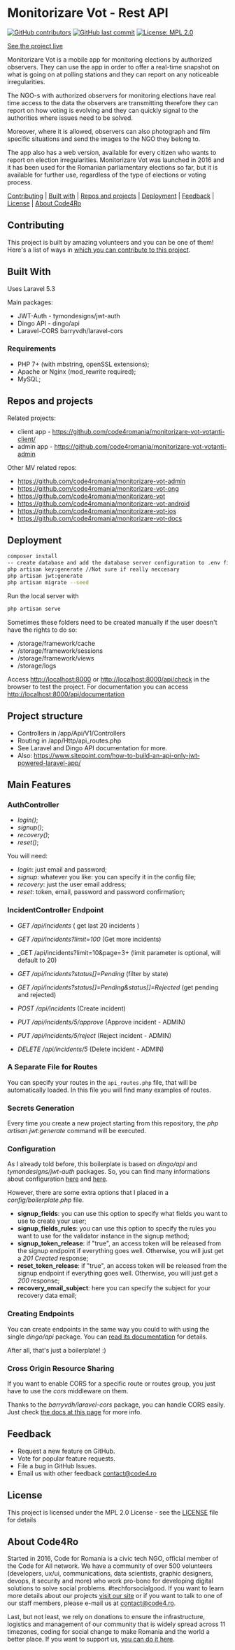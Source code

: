 # Monitorizare Vot - Rest API

[![GitHub contributors](https://img.shields.io/github/contributors/code4romania/monitorizare-vot-votanti-api.svg?style=for-the-badge)](https://github.com/code4romania/monitorizare-vot-votanti-api/graphs/contributors) [![GitHub last commit](https://img.shields.io/github/last-commit/code4romania/monitorizare-vot-votanti-api.svg?style=for-the-badge)](https://github.com/code4romania/monitorizare-vot-votanti-api/commits/master) [![License: MPL 2.0](https://img.shields.io/badge/license-MPL%202.0-brightgreen.svg?style=for-the-badge)](https://opensource.org/licenses/MPL-2.0)

[See the project live](http://monitorizarevot.ro/)

Monitorizare Vot is a mobile app for monitoring elections by authorized observers. They can use the app in order to offer a real-time snapshot on what is going on at polling stations and they can report on any noticeable irregularities. 

The NGO-s with authorized observers for monitoring elections have real time access to the data the observers are transmitting therefore they can report on how voting is evolving and they can quickly signal to the authorities where issues need to be solved. 

Moreover, where it is allowed, observers can also photograph and film specific situations and send the images to the NGO they belong to. 

The app also has a web version, available for every citizen who wants to report on election irregularities. Monitorizare Vot was launched in 2016 and it has been used for the Romanian parliamentary elections so far, but it is available for further use, regardless of the type of elections or voting process. 

[Contributing](#contributing) | [Built with](#built-with) | [Repos and projects](#repos-and-projects) | [Deployment](#deployment) | [Feedback](#feedback) | [License](#license) | [About Code4Ro](#about-code4ro)

## Contributing

This project is built by amazing volunteers and you can be one of them! Here's a list of ways in [which you can contribute to this project](.github/CONTRIBUTING.MD).

## Built With

Uses Laravel 5.3

Main packages:
* JWT-Auth - tymondesigns/jwt-auth
* Dingo API - dingo/api
* Laravel-CORS barryvdh/laravel-cors

### Requirements

* PHP 7+ (with mbstring, openSSL extensions);
* Apache or Nginx (mod_rewrite required);
* MySQL;

## Repos and projects

Related projects:

- client app - https://github.com/code4romania/monitorizare-vot-votanti-client/
- admin app - https://github.com/code4romania/monitorizare-vot-votanti-admin

Other MV related repos:

- https://github.com/code4romania/monitorizare-vot-admin
- https://github.com/code4romania/monitorizare-vot-ong
- https://github.com/code4romania/monitorizare-vot
- https://github.com/code4romania/monitorizare-vot-android
- https://github.com/code4romania/monitorizare-vot-ios
- https://github.com/code4romania/monitorizare-vot-docs

## Deployment

```bash
composer install
-- create database and add the database server configuration to .env file
php artisan key:generate //Not sure if really neccesary
php artisan jwt:generate
php artisan migrate --seed
```

Run the local server with

```bash
php artisan serve
```

Sometimes these folders need to be created manually if the user doesn't have the rights to do so:
* /storage/framework/cache
* /storage/framework/sessions
* /storage/framework/views
* /storage/logs

Access [http://localhost:8000](http://localhost:8000) or [http://localhost:8000/api/check](http://localhost:8000/api/check) in the browser to test the project. For documentation you can access [http://localhost:8000/api/documentation](http://localhost:8000/api/documentation)

## Project structure

* Controllers in /app/Api/V1/Controllers
* Routing in /app/Http/api_routes.php
* See Laravel and Dingo API documentation for more.
* Also: https://www.sitepoint.com/how-to-build-an-api-only-jwt-powered-laravel-app/

## Main Features

### AuthController

* _login()_;
* _signup()_;
* _recovery()_;
* _reset()_;

You will need:

* _login_: just email and password;
* _signup_: whatever you like: you can specify it in the config file;
* _recovery_: just the user email address;
* _reset_: token, email, password and password confirmation;

### IncidentController Endpoint

* _GET /api/incidents_ ( get last 20 incidents )
* _GET /api/incidents?limit=100_ (Get more incidents)
* _GET /api/incidents?limit=10&page=3+ (limit parameter is optional, will default to 20)
* _GET /api/incidents?status[]=Pending_ (filter by state)
* _GET /api/incidents?status[]=Pending&status[]=Rejected_ (get pending and rejected)
* _POST /api/incidents_ (Create incident)

* _PUT /api/incidents/5/approve_ (Approve incident - ADMIN)
* _PUT /api/incidents/5/reject_ (Reject incident - ADMIN)
* _DELETE /api/incidents/5_ (Delete incident - ADMIN) 

### A Separate File for Routes

You can specify your routes in the `api_routes.php` file, that will be automatically loaded. In this file you will find many examples of routes.

### Secrets Generation

Every time you create a new project starting from this repository, the _php artisan jwt:generate_ command will be executed.

### Configuration

As I already told before, this boilerplate is based on _dingo/api_ and _tymondesigns/jwt-auth_ packages. So, you can find many informations about configuration <a href="https://github.com/tymondesigns/jwt-auth/wiki/Configuration" target="_blank">here</a> and <a href="https://github.com/dingo/api/wiki/Configuration">here</a>.

However, there are some extra options that I placed in a _config/boilerplate.php_ file.

* **signup_fields**: you can use this option to specify what fields you want to use to create your user;
* **signup_fields_rules**: you can use this option to specify the rules you want to use for the validator instance in the signup method;
* **signup_token_release**: if "true", an access token will be released from the signup endpoint if everything goes well. Otherwise, you will just get a _201 Created_ response;
* **reset_token_release**: if "true", an access token will be released from the signup endpoint if everything goes well. Otherwise, you will just get a _200_ response;
* **recovery_email_subject**: here you can specify the subject for your recovery data email;

### Creating Endpoints

You can create endpoints in the same way you could to with using the single _dingo/api_ package. You can <a href="https://github.com/dingo/api/wiki/Creating-API-Endpoints" target="_blank">read its documentation</a> for details.

After all, that's just a boilerplate! :)

### Cross Origin Resource Sharing

If you want to enable CORS for a specific route or routes group, you just have to use the _cors_ middleware on them.

Thanks to the _barryvdh/laravel-cors_ package, you can handle CORS easily. Just check <a href="https://github.com/barryvdh/laravel-cors" target="_blank">the docs at this page</a> for more info.

## Feedback

* Request a new feature on GitHub.
* Vote for popular feature requests.
* File a bug in GitHub Issues.
* Email us with other feedback contact@code4.ro

## License

This project is licensed under the MPL 2.0 License - see the [LICENSE](LICENSE) file for details

## About Code4Ro

Started in 2016, Code for Romania is a civic tech NGO, official member of the Code for All network. We have a community of over 500 volunteers (developers, ux/ui, communications, data scientists, graphic designers, devops, it security and more) who work pro-bono for developing digital solutions to solve social problems. #techforsocialgood. If you want to learn more details about our projects [visit our site](https://www.code4.ro/en/) or if you want to talk to one of our staff members, please e-mail us at contact@code4.ro.

Last, but not least, we rely on donations to ensure the infrastructure, logistics and management of our community that is widely spread across 11 timezones, coding for social change to make Romania and the world a better place. If you want to support us, [you can do it here](https://code4.ro/en/donate/).
